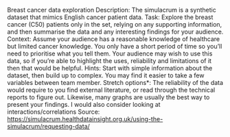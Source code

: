Breast cancer data exploration
Description: The simulacrum is a synthetic dataset that mimics English cancer patient data.
Task: Explore the breast cancer (C50) patients only in the set, relying on any supporting
information, and then summarise the data and any interesting findings for your audience.
Context: Assume your audience has a reasonable knowledge of healthcare but limited
cancer knowledge. You only have a short period of time so you’ll need to prioritise what you
tell them. Your audience may wish to use this data, so if you’re able to highlight the uses,
reliability and limitations of it then that would be helpful.
Hints: Start with simple information about the dataset, then build up to complex. You may
find it easier to take a few variables between team member.
Stretch options*: The reliability of the data would require to you find external literature, or
read through the technical reports to figure out. Likewise, many graphs are usually the best
way to present your findings. I would also consider looking at interactions/correlations
Source: https://simulacrum.healthdatainsight.org.uk/using-the-simulacrum/requesting-data/
